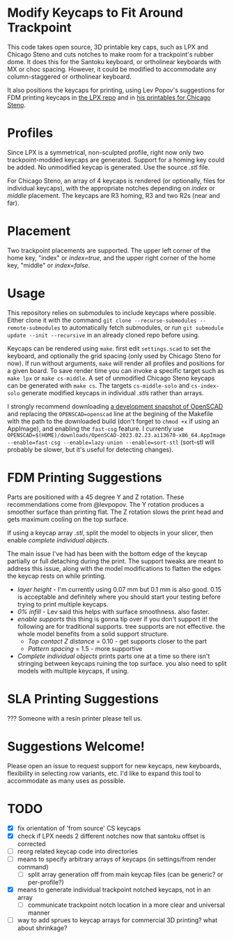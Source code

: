 # Modify Keycaps to Fit Around Trackpoint
This code takes open source, 3D printable key caps, such as LPX and Chicago Steno and cuts notches to make room for a trackpoint's rubber dome. It does this for the Santoku keyboard, or ortholinear keyboards with MX or choc spacing. However, it could be modified to accommodate any column-staggered or ortholinear keyboard.

It also positions the keycaps for printing, using Lev Popov's suggestions for FDM printing keycaps in [the LPX repo](https://github.com/levpopov/LPX) and in [his printables for Chicago Steno](https://www.printables.com/model/158865-chicago-steno-low-profile-keycaps-kailh-choc).

# Profiles
Since LPX is a symmetrical, non-sculpted profile, right now only two trackpoint-modded keycaps are generated. Support for a homing key could be added. No unmodified keycap is generated. Use the source *.stl* file.

For Chicago Steno, an array of 4 keycaps is rendered (or optionally, files for individual keycaps), with the appropriate notches depending on *index* or *middle* placement. The keycaps are R3 homing, R3 and two R2s (near and far).

# Placement
Two trackpoint placements are supported. The upper left corner of the home key, "index" or *index=true*, and the upper right corner of the home key, "middle" or *index=false*.

# Usage
This repository relies on submodules to include keycaps where possible. Either clone it with the command `git clone --recurse-submodules --remote-submodules` to automatically fetch submodules, or run `git submodule update --init --recursive` in an already cloned repo before using.

Keycaps can be rendered using `make`. first edit `settings.scad` to set the keyboard, and optionally the grid spacing (only used by Chicago Steno for now). If run without arguments, `make` will render all profiles and positions for a given board. To save render time you can invoke a specific target such as `make lpx` or `make cs-middle`. A set of unmodified Chicago Steno keycaps can be generated with `make cs`. The targets `cs-middle-solo` and `cs-index-solo` generate modified keycaps in individual *.stl*s rather than arrays.

I strongly recommend downloading [a development snapshot of OpenSCAD](https://openscad.org/downloads.html#snapshots) and replacing the `OPENSCAD=openscad` line at the begining of the Makefile with the path to the downloaded build (don't forget to `chmod +x` if using an AppImage), and enabling the `fast-csg` feature. I currently use `OPENSCAD=$(HOME)/downloads/OpenSCAD-2023.02.23.ai13670-x86_64.AppImage --enable=fast-csg --enable=lazy-union --enable=sort-stl` (sort-stl will probably be slower, but it's useful for detecting changes).

# FDM Printing Suggestions
Parts are positioned with a 45 degree Y and Z rotation. These recommendations come from @levpopov. The Y rotation produces a smoother surface than printing flat. The Z rotation slows the print head and gets maximum cooling on the top surface.

If using a keycap array *.stl*, split the model to objects in your slicer, then enable *complete individual objects*.

The main issue I've had has been with the bottom edge of the keycap partially or full detaching during the print. The support tweaks are meant to address this issue, along with the model modifications to flatten the edges the keycap rests on while printing.

  - *layer height* - I'm currently using 0.07 mm but 0.1 mm is also good. 0.15 is acceptable and definitely where you should start your testing before trying to print multiple keycaps.
  - *0% infill* - Lev said this helps with surface smoothness. also faster.
  - *enable supports* this thing is gonna tip over if you don't support it! the following are for traditional supports. tree supports are not effective. the whole model benefits from a solid support structure.
    - *Top contact Z distance* = 0.10 - get supports closer to the part
	- *Pattern spacing* = 1.5 - more supportive
  - *Complete individual objects* prints parts one at a time so there isn't stringing between keycaps ruining the top surface. you also need to split models with multiple keycaps, if using.

# SLA Printing Suggestions
??? Someone with a resin printer please tell us.

# Suggestions Welcome!
Please open an issue to request support for new keycaps, new keyboards, flexibility in selecting row variants, etc. I'd like to expand this tool to accommodate as many uses as possible.

# TODO
  - [x] fix orientation of 'from source' CS keycaps
  - [x] check if LPX needs 2 different notches now that santoku offset is corrected
  - [ ] reorg related keycap code into directories
  - [ ] means to specify arbitrary arrays of keycaps (in settings/from render command)
    - [ ] split array generation off from main keycap files (can be generic? or per-profile?)
  - [x] means to generate individual trackpoint notched keycaps, not in an array
    - [ ] communicate trackpoint notch location in a more clear and universal manner
  - [ ] way to add sprues to keycap arrays for commercial 3D printing? what about shrinkage?
